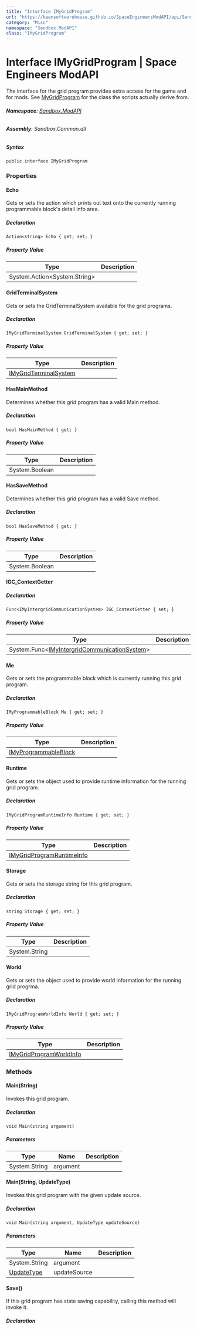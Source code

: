```yaml
---
title: "Interface IMyGridProgram"
url: "https://keensoftwarehouse.github.io/SpaceEngineersModAPI/api/Sandbox.ModAPI.IMyGridProgram.html"
category: "Misc"
namespace: "Sandbox.ModAPI"
class: "IMyGridProgram"
---
```


# Interface IMyGridProgram | Space Engineers ModAPI

The interface for the grid program provides extra access for the game and for mods. See [MyGridProgram](https://keensoftwarehouse.github.io/SpaceEngineersModAPI/api/Sandbox.ModAPI.Ingame.MyGridProgram.html) for the class the scripts actually derive from.

###### **Namespace**: [Sandbox.ModAPI](https://keensoftwarehouse.github.io/SpaceEngineersModAPI/api/Sandbox.ModAPI.html)

###### **Assembly**: Sandbox.Common.dll

##### Syntax

```
public interface IMyGridProgram
```

### Properties

#### Echo

Gets or sets the action which prints out text onto the currently running programmable block's detail info area.

##### Declaration

```
Action<string> Echo { get; set; }
```

##### Property Value

| Type | Description |
| --- | --- |
| System.Action<System.String\> |     |

#### GridTerminalSystem

Gets or sets the GridTerminalSystem available for the grid programs.

##### Declaration

```
IMyGridTerminalSystem GridTerminalSystem { get; set; }
```

##### Property Value

| Type | Description |
| --- | --- |
| [IMyGridTerminalSystem](https://keensoftwarehouse.github.io/SpaceEngineersModAPI/api/Sandbox.ModAPI.Ingame.IMyGridTerminalSystem.html) |     |

#### HasMainMethod

Determines whether this grid program has a valid Main method.

##### Declaration

```
bool HasMainMethod { get; }
```

##### Property Value

| Type | Description |
| --- | --- |
| System.Boolean |     |

#### HasSaveMethod

Determines whether this grid program has a valid Save method.

##### Declaration

```
bool HasSaveMethod { get; }
```

##### Property Value

| Type | Description |
| --- | --- |
| System.Boolean |     |

#### IGC\_ContextGetter

##### Declaration

```
Func<IMyIntergridCommunicationSystem> IGC_ContextGetter { set; }
```

##### Property Value

| Type | Description |
| --- | --- |
| System.Func<[IMyIntergridCommunicationSystem](https://keensoftwarehouse.github.io/SpaceEngineersModAPI/api/Sandbox.ModAPI.Ingame.IMyIntergridCommunicationSystem.html)\> |     |

#### Me

Gets or sets the programmable block which is currently running this grid program.

##### Declaration

```
IMyProgrammableBlock Me { get; set; }
```

##### Property Value

| Type | Description |
| --- | --- |
| [IMyProgrammableBlock](https://keensoftwarehouse.github.io/SpaceEngineersModAPI/api/Sandbox.ModAPI.Ingame.IMyProgrammableBlock.html) |     |

#### Runtime

Gets or sets the object used to provide runtime information for the running grid program.

##### Declaration

```
IMyGridProgramRuntimeInfo Runtime { get; set; }
```

##### Property Value

| Type | Description |
| --- | --- |
| [IMyGridProgramRuntimeInfo](https://keensoftwarehouse.github.io/SpaceEngineersModAPI/api/Sandbox.ModAPI.Ingame.IMyGridProgramRuntimeInfo.html) |     |

#### Storage

Gets or sets the storage string for this grid program.

##### Declaration

```
string Storage { get; set; }
```

##### Property Value

| Type | Description |
| --- | --- |
| System.String |     |

#### World

Gets or sets the object used to provide world information for the running grid progrma.

##### Declaration

```
IMyGridProgramWorldInfo World { get; set; }
```

##### Property Value

| Type | Description |
| --- | --- |
| [IMyGridProgramWorldInfo](https://keensoftwarehouse.github.io/SpaceEngineersModAPI/api/Sandbox.ModAPI.Ingame.IMyGridProgramWorldInfo.html) |     |

### Methods

#### Main(String)

Invokes this grid program.

##### Declaration

```
void Main(string argument)
```

##### Parameters

| Type | Name | Description |
| --- | --- | --- |
| System.String | argument |     |

#### Main(String, UpdateType)

Invokes this grid program with the given update source.

##### Declaration

```
void Main(string argument, UpdateType updateSource)
```

##### Parameters

| Type | Name | Description |
| --- | --- | --- |
| System.String | argument |     |
| [UpdateType](https://keensoftwarehouse.github.io/SpaceEngineersModAPI/api/Sandbox.ModAPI.Ingame.UpdateType.html) | updateSource |     |

#### Save()

If this grid program has state saving capability, calling this method will invoke it.

##### Declaration